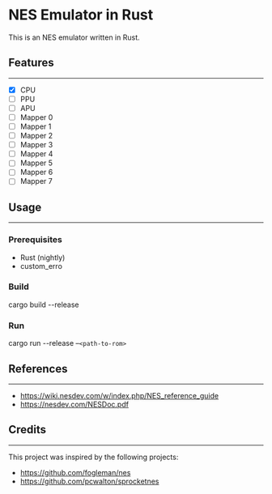 # NES Emulator in Rust

This is an NES emulator written in Rust.

## Features

-----

- [x] CPU
- [ ] PPU
- [ ] APU
- [ ] Mapper 0
- [ ] Mapper 1
- [ ] Mapper 2
- [ ] Mapper 3
- [ ] Mapper 4
- [ ] Mapper 5
- [ ] Mapper 6
- [ ] Mapper 7

## Usage

------

### Prerequisites

- Rust (nightly)
- custom_erro

### Build

cargo build --release

### Run

cargo run --release –`<path-to-rom>`

## References

-----

- <https://wiki.nesdev.com/w/index.php/NES_reference_guide>
- <https://nesdev.com/NESDoc.pdf>

## Credits

-----

This project was inspired by the following projects:

- <https://github.com/fogleman/nes>
- <https://github.com/pcwalton/sprocketnes>
